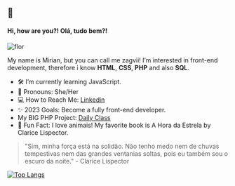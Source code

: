 ## 🍄

#### Hi, how are you?! Olá, tudo bem?! 

![flor](https://img.shields.io/badge/🌱-blooming-green)

My name is Mirian, but you can call me zagvii! I’m interested in front-end development, therefore i know **HTML**, **CSS**, **PHP** and also **SQL**.

- 🛠️ I’m currently learning JavaScript.
- 🍃 Pronouns: She/Her
- 💻 How to Reach Me: [Linkedin](www.linkedin.com/in/zagvii)
- ✨ 2023 Goals: Become a fully front-end developer.
- My BIG PHP Project: [Daily Class](https://daily-class.000webhostapp.com)
- 🐶 Fun Fact: I love animais! My favorite book is A Hora da Estrela by Clarice Lispector.

> "Sim, minha força está na solidão. Não tenho medo nem de chuvas tempestivas nem das grandes ventanias soltas, pois eu também sou o escuro da noite." - Clarice Lispector

[![Top Langs](https://github-readme-stats.vercel.app/api/top-langs/?username=zagvii&layout=compact)](https://github.com/zagvii/github-readme-stats)
